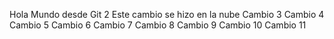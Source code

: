 Hola Mundo desde Git 2
Este cambio se hizo en la nube
Cambio 3
Cambio 4
Cambio 5
Cambio 6 
Cambio 7
Cambio 8
Cambio 9
Cambio 10
Cambio 11
